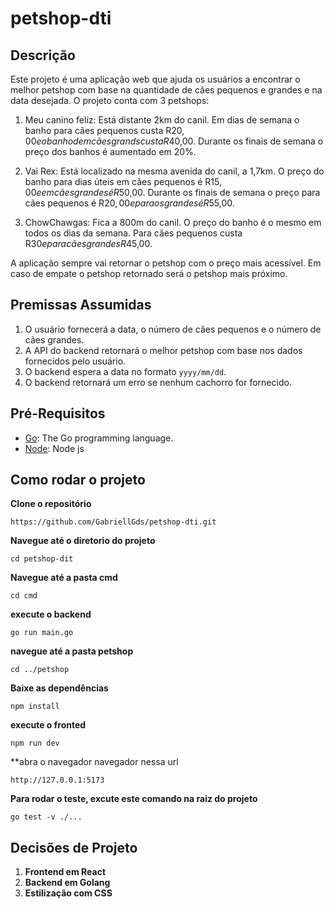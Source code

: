 # petshop-dti

## Descrição

Este projeto é uma aplicação web que ajuda os usuários a encontrar o melhor petshop com base na quantidade de cães pequenos e grandes e na data desejada. O projeto conta com 3 petshops:

1. Meu canino feliz: Está distante 2km do canil. Em dias de semana o banho para cães pequenos custa R$20,00 e o banho dem cães grands custa R$40,00. Durante os finais de semana o preço dos banhos é aumentado em 20%.

2. Vai Rex: Está localizado na mesma avenida do canil, a 1,7km. O preço do banho para dias úteis em cães pequenos é R$15,00 e em cães grandes é R$50,00. Durante os finais de semana o preço para cães pequenos é R$20,00  e para os grandes é R$55,00.

3. ChowChawgas: Fica a 800m do canil. O preço do banho é o mesmo em todos os dias da semana. Para cães pequenos custa R$30 e para cães grandes R$45,00.

A aplicação sempre vai retornar o petshop com o preço mais acessível. Em caso de empate o petshop retornado será o petshop mais próximo.


## Premissas Assumidas

1. O usuário fornecerá a data, o número de cães pequenos e o número de cães grandes.
2. A API do backend retornará o melhor petshop com base nos dados fornecidos pelo usuário.
3. O backend espera a data no formato `yyyy/mm/dd`.
4. O backend retornará um erro se nenhum cachorro for fornecido.

## Pré-Requisitos
- [Go](https://go.dev/): The Go programming language.
- [Node](https://nodejs.org/en): Node js

## Como rodar o projeto
**Clone o repositório**
```
https://github.com/GabriellGds/petshop-dti.git
```
**Navegue até o diretorio do projeto**
```
cd petshop-dit
```
**Navegue até a pasta cmd** 
```
cd cmd 
```
**execute o backend**
```
go run main.go
```
**navegue até a pasta petshop**
```
cd ../petshop
```
**Baixe as dependências**
```
npm install
```
**execute o fronted**
```
npm run dev
```
**abra o navegador navegador nessa url
```
http://127.0.0.1:5173
```
**Para rodar o teste, excute este comando na raiz do projeto**
```
go test -v ./...
```

## Decisões de Projeto

1. **Frontend em React**
2. **Backend em Golang**
3. **Estilização com CSS**

